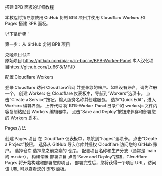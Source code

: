 搭建 BPB 面板的详细教程

本教程将指导您使用 GitHub 复制 BPB 项目并使用 Cloudflare Workers 和 Pages 搭建 BPB 面板。

以下是步骤：

第一步：从 GitHub 复制 BPB 项目

克隆项目仓库           
原始项目  https://github.com/bia-pain-bache/BPB-Worker-Panel
本人汉化项目https://github.com/Lu6618/MFJD

配置 Cloudflare Workers

登录 Cloudflare
访问 Cloudflare官网 并登录您的账户。如果没有账户，请先注册一个。
创建 Workers
在 Cloudflare 仪表板中，导航到“Workers”选项卡。
点击“Create a Service”按钮，输入服务名称并创建服务。
选择“Quick Edit”，进入 Workers 编辑界面。
上传代码
将 BPB-Worker-Panel 目录中的 worker.js 文件内容复制粘贴到 Workers 编辑器中。
点击“Save and Deploy”按钮来保存和部署您的 Workers 脚本。
 




Pages方法

创建 Pages 项目
在 Cloudflare 仪表板中，导航到“Pages”选项卡。
点击“Create a Project”按钮。
选择从 GitHub 导入仓库并授权 Cloudflare 访问您的 GitHub 账户。
选择仓库
选择您之前克隆的  仓库。
配置项目名称和生产分支（通常是 main 或 master）。
构建设置
部署项目
点击“Save and Deploy”按钮，Cloudflare Pages 将开始构建和部署您的项目。
部署完成后，您将获得一个项目 URL，访问该 URL 可以查看您的 BPB 面板。